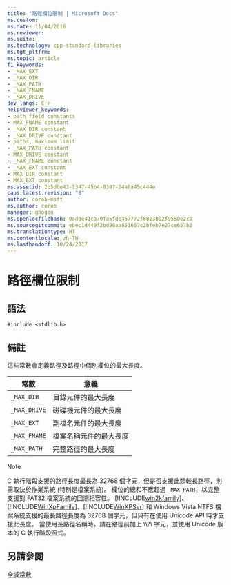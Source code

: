 ```yaml
---
title: "路徑欄位限制 | Microsoft Docs"
ms.custom: 
ms.date: 11/04/2016
ms.reviewer: 
ms.suite: 
ms.technology: cpp-standard-libraries
ms.tgt_pltfrm: 
ms.topic: article
f1_keywords:
- _MAX_EXT
- _MAX_DIR
- _MAX_PATH
- _MAX_FNAME
- _MAX_DRIVE
dev_langs: C++
helpviewer_keywords:
- path field constants
- MAX_FNAME constant
- _MAX_DIR constant
- _MAX_DRIVE constant
- paths, maximum limit
- _MAX_PATH constant
- MAX_DRIVE constant
- _MAX_FNAME constant
- _MAX_EXT constant
- MAX_DIR constant
- MAX_EXT constant
ms.assetid: 2b5d0e43-1347-45b4-8397-24a8a45c444e
caps.latest.revision: "8"
author: corob-msft
ms.author: corob
manager: ghogen
ms.openlocfilehash: 0adde41ca70fa5fdc457772f6023b02f9550e2ca
ms.sourcegitcommit: ebec1d449f2bd98aa851667c2bfeb7e27ce657b2
ms.translationtype: HT
ms.contentlocale: zh-TW
ms.lasthandoff: 10/24/2017
---
```

# <a name="path-field-limits"></a>路徑欄位限制
## <a name="syntax"></a>語法  
  
```  
#include <stdlib.h>  
```  
  
## <a name="remarks"></a>備註  
 這些常數會定義路徑及路徑中個別欄位的最大長度。  
  
|常數|意義|  
|--------------|-------------|  
|`_MAX_DIR`|目錄元件的最大長度|  
|`_MAX_DRIVE`|磁碟機元件的最大長度|  
|`_MAX_EXT`|副檔名元件的最大長度|  
|`_MAX_FNAME`|檔案名稱元件的最大長度|  
|`_MAX_PATH`|完整路徑的最大長度|  
  
> [!NOTE]
>  C 執行階段支援的路徑長度最長為 32768 個字元，但是否支援此類較長路徑，則需取決於作業系統 (特別是檔案系統)。 欄位的總和不應超過 `_MAX_PATH`，以完整支援對 FAT32 檔案系統的回溯相容性。 [!INCLUDE[win2kfamily](../c-runtime-library/includes/win2kfamily_md.md)]、[!INCLUDE[WinXpFamily](../atl/reference/includes/winxpfamily_md.md)]、[!INCLUDE[WinXPSvr](../build/includes/winxpsvr_md.md)] 和 Windows Vista NTFS 檔案系統支援的最長路徑長度為 32768 個字元，但只有在使用 Unicode API 時才支援此長度。 當使用長路徑名稱時，請在路徑前加上 \\\\?\ 字元，並使用 Unicode 版本的 C 執行階段函式。  
  
## <a name="see-also"></a>另請參閱  
 [全域常數](../c-runtime-library/global-constants.md)